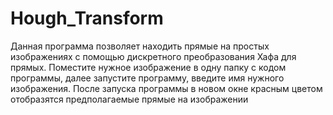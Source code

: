 # Hough_Transform
Данная программа позволяет находить прямые на простых изображениях с помощью дискретного преобразования Хафа для прямых.
Поместите нужное изображение в одну папку с кодом программы, далее запустите программу, введите имя нужного изображения. После запуска программы в новом окне красным цветом отобразятся предполагаемые прямые на изображении
